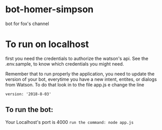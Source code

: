 # bot-homer-simpson

bot for fox's channel

# To run on localhost

first you need the credentials to authorize the watson's api. See the .env.sample, to know which credentials you might need.

Remember that to run properly the application, you need to update the version of your bot, everytime you have a new intent, entites, or dialogs from Watson. To do that look in to the file app.js e change the line

`version: '2018-8-03'`

## To run the bot:

Your Localhost's port is 4000
`run the command: node app.js`
